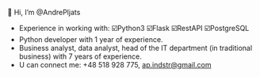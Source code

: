  👋 Hi, I’m @AndrePljats
- Experience in working with:
☑️Python3
☑️Flask
☑️RestAPI
☑️PostgreSQL
- Python developer with 1 year of experience.
- Business analyst, data analyst, head of the IT department (in traditional business) with 7 years of experience. 
- U can connect me: +48 518 928 775, ap.indstr@gmail.com
